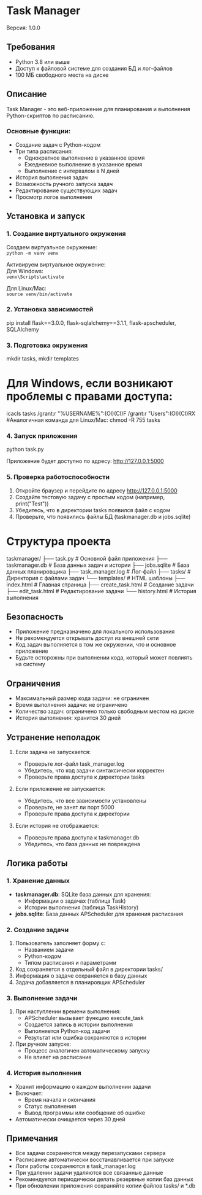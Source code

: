 # Task Manager

Версия: 1.0.0

## Требования
- Python 3.8 или выше
- Доступ к файловой системе для создания БД и лог-файлов
- 100 МБ свободного места на диске

## Описание
Task Manager - это веб-приложение для планирования и выполнения Python-скриптов по расписанию. 

### Основные функции:
- Создание задач с Python-кодом
- Три типа расписания:
  - Однократное выполнение в указанное время
  - Ежедневное выполнение в указанное время
  - Выполнение с интервалом в N дней
- История выполнения задач
- Возможность ручного запуска задач
- Редактирование существующих задач
- Просмотр логов выполнения

## Установка и запуск

### 1. Создание виртуального окружения

Создаем виртуальное окружение:  
`python -m venv venv`  

Активируем виртуальное окружение:  
Для Windows:  
`venv\Scripts\activate`  

Для Linux/Mac:  
`source venv/bin/activate`

### 2. Установка зависимостей
pip install flask==3.0.0, flask-sqlalchemy==3.1.1, flask-apscheduler, SQLAlchemy

### 3. Подготовка окружения
mkdir tasks, mkdir templates

# Для Windows, если возникают проблемы с правами доступа:
icacls tasks /grant:r "%USERNAME%":(OI)(CI)F /grant:r "Users":(OI)(CI)RX
#Аналогичная команда для Linux/Mac:
chmod -R 755 tasks


### 4. Запуск приложения
python task.py

Приложение будет доступно по адресу: http://127.0.0.1:5000

### 5. Проверка работоспособности
1. Откройте браузер и перейдите по адресу http://127.0.0.1:5000
2. Создайте тестовую задачу с простым кодом (например, print("Test"))
3. Убедитесь, что в директории tasks появился файл с кодом
4. Проверьте, что появились файлы БД (taskmanager.db и jobs.sqlite)

# Структура проекта
taskmanager/
├── task.py                # Основной файл приложения
├── taskmanager.db         # База данных задач и истории
├── jobs.sqlite            # База данных планировщика
├── task_manager.log       # Лог-файл
├── tasks/                 # Директория с файлами задач
└── templates/             # HTML шаблоны
    ├── index.html         # Главная страница
    ├── create_task.html   # Создание задачи
    ├── edit_task.html     # Редактирование задачи
    └── history.html       # История выполнения

## Безопасность
- Приложение предназначено для локального использования
- Не рекомендуется открывать доступ из внешней сети
- Код задач выполняется в том же окружении, что и основное приложение
- Будьте осторожны при выполнении кода, который может повлиять на систему

## Ограничения
- Максимальный размер кода задачи: не ограничен
- Время выполнения задачи: не ограничено
- Количество задач: ограничено только свободным местом на диске
- История выполнения: хранится 30 дней

## Устранение неполадок
1. Если задача не запускается:
   - Проверьте лог-файл task_manager.log
   - Убедитесь, что код задачи синтаксически корректен
   - Проверьте права доступа к директории tasks

2. Если приложение не запускается:
   - Убедитесь, что все зависимости установлены
   - Проверьте, не занят ли порт 5000
   - Проверьте права доступа к директории

3. Если история не отображается:
   - Проверьте права доступа к taskmanager.db
   - Убедитесь, что база данных не повреждена

## Логика работы

### 1. Хранение данных
- **taskmanager.db**: SQLite база данных для хранения:
  - Информации о задачах (таблица Task)
  - Истории выполнения (таблица TaskHistory)
- **jobs.sqlite**: База данных APScheduler для хранения расписания

### 2. Создание задачи
1. Пользователь заполняет форму с:
   - Названием задачи
   - Python-кодом
   - Типом расписания и параметрами
2. Код сохраняется в отдельный файл в директории tasks/
3. Информация о задаче сохраняется в базу данных
4. Задача добавляется в планировщик APScheduler

### 3. Выполнение задачи
1. При наступлении времени выполнения:
   - APScheduler вызывает функцию execute_task
   - Создается запись в истории выполнения
   - Выполняется Python-код задачи
   - Результат или ошибка сохраняются в истории
2. При ручном запуске:
   - Процесс аналогичен автоматическому запуску
   - Не влияет на расписание

### 4. История выполнения
- Хранит информацию о каждом выполнении задачи
- Включает:
  - Время начала и окончания
  - Статус выполнения
  - Вывод программы или сообщение об ошибке
- Автоматически очищается через 30 дней

## Примечания
- Все задачи сохраняются между перезапусками сервера
- Расписание автоматически восстанавливается при запуске
- Логи работы сохраняются в task_manager.log
- При удалении задачи удаляются все связанные данные
- Рекомендуется периодически делать резервные копии баз данных
- При обновлении приложения сохраняйте копии файлов tasks/ и *.db